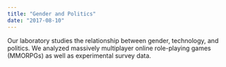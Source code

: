 ```yaml
---
title: "Gender and Politics"
date: "2017-08-10"
---
```


Our laboratory studies the relationship between gender, technology, and politics. We analyzed massively multiplayer online role-playing games (MMORPGs) as well as experimental survey data.

